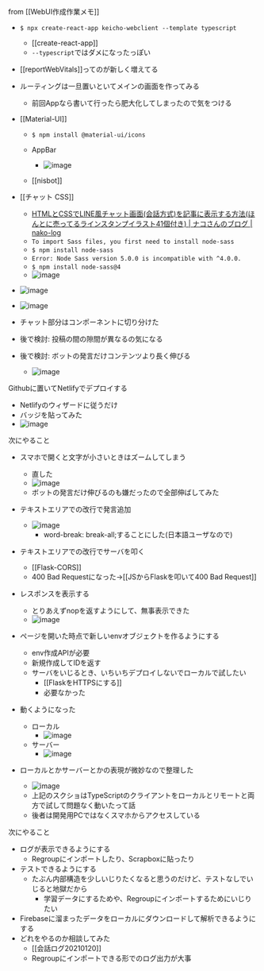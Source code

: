 
from [[WebUI作成作業メモ]]
- `$ npx create-react-app keicho-webclient --template typescript`
    - [[create-react-app]]
    - `--typescript`ではダメになったっぽい
- [[reportWebVitals]]ってのが新しく増えてる
- ルーティングは一旦置いといてメインの画面を作ってみる
    - 前回Appなら書いて行ったら肥大化してしまったので気をつける
- [[Material-UI]]
    - `$ npm install @material-ui/icons`
    - AppBar
        - ![image](https://gyazo.com/62a1e988dfad4221136ab2c511f7c8d1/thumb/1000)

    - [[nisbot]]

- [[チャット CSS]]
    - [HTMLとCSSでLINE風チャット画面(会話方式)を記事に表示する方法(ほんとに売ってるラインスタンプイラスト41個付き) | ナコさんのブログ | nako-log](https://nakox.jp/web/coding/chat_line_css)
    - `To import Sass files, you first need to install node-sass`
    - `$ npm install node-sass`
    - `Error: Node Sass version 5.0.0 is incompatible with ^4.0.0.`
    - `$ npm install node-sass@4`
    - ![image](https://gyazo.com/eee5a71e72b876bcd337ef628ebdea3b/thumb/1000)
- ![image](https://gyazo.com/fe2db5ea616df69c9278731d91291575/thumb/1000)
- ![image](https://gyazo.com/935fc3a9900b74d9bfee6f495941bc56/thumb/1000)
- チャット部分はコンポーネントに切り分けた
- 後で検討: 投稿の間の隙間が異なるの気になる
- 後で検討: ボットの発言だけコンテンツより長く伸びる
    - ![image](https://gyazo.com/4afe81b382d97816b4010ebe489a6eb1/thumb/1000)


Githubに置いてNetlifyでデプロイする
- Netlifyのウィザードに従うだけ
- バッジを貼ってみた
- ![image](https://gyazo.com/a94c447f431e167c874b1fcc8d5f0510/thumb/1000)



次にやること
- スマホで開くと文字が小さいときはズームしてしまう
    - 直した
    - ![image](https://gyazo.com/07cce875ba995cb4ed0d7c3d656f46bf/thumb/1000)
    - ボットの発言だけ伸びるのも嫌だったので全部伸ばしてみた

- テキストエリアでの改行で発言追加
    - ![image](https://gyazo.com/b217f31537d832458e4216eddfc0b3b1/thumb/1000)
        - word-break: break-all;することにした(日本語ユーザなので)
- テキストエリアでの改行でサーバを叩く
    - [[Flask-CORS]]
    - 400 Bad Requestになった→[[JSからFlaskを叩いて400 Bad Request]]
- レスポンスを表示する
    - とりあえずnopを返すようにして、無事表示できた
    - ![image](https://gyazo.com/6fb9804c98e4fdbd44c2ee5ffd949259/thumb/1000)
- ページを開いた時点で新しいenvオブジェクトを作るようにする
    - env作成APIが必要
    - 新規作成してIDを返す
    - サーバをいじるとき、いちいちデプロイしないでローカルで試したい
        - [[FlaskをHTTPSにする]]
        - 必要なかった
- 動くようになった
    - ローカル
        - ![image](https://gyazo.com/8b13f63872d28ec0d8caa502f21e399b/thumb/1000)
    - サーバー
        - ![image](https://gyazo.com/2703587bc408d7c3c5157aacbee267e7/thumb/1000)
- ローカルとかサーバーとかの表現が微妙なので整理した
    - ![image](https://gyazo.com/032a384998c7547e0048897b9549e552/thumb/1000)
    - 上記のスクショはTypeScriptのクライアントをローカルとリモートと両方で試して問題なく動いたって話
    - 後者は開発用PCではなくスマホからアクセスしている

次にやること
- ログが表示できるようにする
    - Regroupにインポートしたり、Scrapboxに貼ったり
- テストできるようにする
    - たぶん内部構造を少しいじりたくなると思うのだけど、テストなしでいじると地獄だから
        - 学習データにするためや、Regroupにインポートするためにいじりたい
- Firebaseに溜まったデータをローカルにダウンロードして解析できるようにする
- どれをやるのか相談してみた
    - [[会話ログ20210120]]
    - Regroupにインポートできる形でのログ出力が大事
